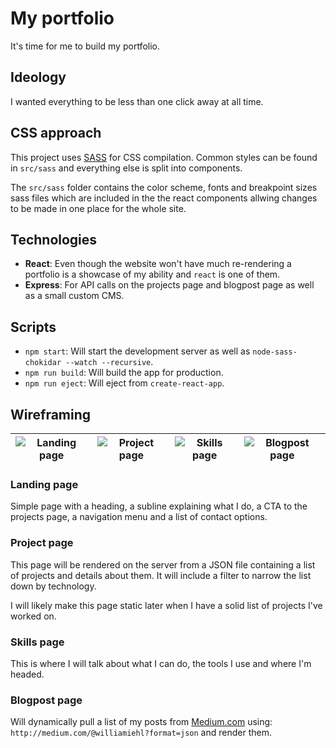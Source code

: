 # My portfolio
It's time for me to build my portfolio.

## Ideology
I wanted everything to be less than one click away at all time.

## CSS approach

This project uses [SASS](http://sass-lang.com/) for CSS compilation. Common styles can be found in `src/sass` and everything else is split into components. 

The `src/sass` folder contains the color scheme, fonts and breakpoint sizes sass files which are included in the the react components allwing changes to be made in one place for the whole site.

## Technologies
  * **React**:
  Even though the website won't have much re-rendering a portfolio is a showcase of my ability and `react` is one of them.
  * **Express**:
  For API calls on the projects page and blogpost page as well as a small custom CMS.

## Scripts
  * `npm start`: Will start the development server as well as `node-sass-chokidar --watch --recursive`.
  * `npm run build`: Will build the app for production.
  * `npm run eject`: Will eject from `create-react-app`.

## Wireframing
| ![Landing page](https://i.imgur.com/G6YxH5M.png?1) | ![Project page](https://i.imgur.com/0IpZcif.png?1) | ![Skills page](https://i.imgur.com/6dMwibT.png?1) | ![Blogpost page](https://i.imgur.com/Q0xU7xI.png?1) |
| -------------------------------------------------- | -------------------------------------------------- | -------------------------------------------------- | -------------------------------------------------- |

### Landing page
Simple page with a heading, a subline explaining what I do, a CTA to the projects page, a navigation menu and a list of contact options.

### Project page
This page will be rendered on the server from a JSON file containing a list of projects and details about them. It will include a filter to narrow the list down by technology.

I will likely make this page static later when I have a solid list of projects I've worked on.

### Skills page
This is where I will talk about what I can do, the tools I use and where I'm headed.

### Blogpost page
Will dynamically pull a list of my posts from [Medium.com](https://medium.com) using: `http://medium.com/@williamiehl?format=json` and render them.
